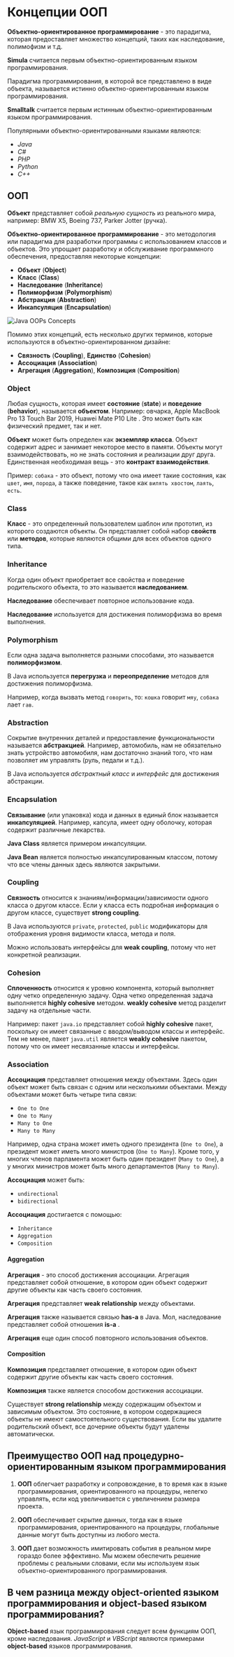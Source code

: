 # Концепции ООП
**Объектно-ориентированное программирование** - это парадигма, которая предоставляет множество концепций, таких как наследование, полимофизм и т.д.

**Simula** считается первым объектно-ориентированным языком программирования.

Парадигма программирования, в которой все представлено в виде объекта, называется истинно объектно-ориентированным языком программирования.

**Smalltalk** считается первым истинным объектно-ориентированным языком программирования.

Популярными объектно-ориентированными языками являются:
- *Java*
- *C#*
- *PHP*
- *Python*
- *C++*


## ООП
**Объект** представляет собой *реальную сущность* из реального мира, например: BMW X5, Boeing 737, Parker Jotter (ручка).

**Объектно-ориентированное программирование** - это методология или парадигма для разработки программы с использованием классов и объектов. Это упрощает разработку и обслуживание программного обеспечения, предоставляя некоторые концепции:
- **Объект**  (**Object**)
- **Класс** (**Class**)
- **Наследование** (**Inheritance**)
- **Полиморфизм** (**Polymorphism**)
- **Абстракция** (**Abstraction**)
- **Инкапсуляция** (**Encapsulation**)

![Java OOPs Concepts](res/img/java-oops.png)

Помимо этих концепций, есть несколько других терминов, которые используются в объектно-ориентированном дизайне:

- **Связность** (**Coupling**), **Единство** (**Cohesion**)
- **Ассоциация** (**Association**)
- **Агрегация** (**Aggregation**), **Композиция** (**Composition**)

 
### Object

Любая сущность, которая имеет **состояние** (**state**) и **поведение** (**behavior**), называется **объектом**. Например: овчарка, Apple MacBook Pro 13 Touch Bar 2019, Huawei Mate P10 Lite . Это может быть как физический предмет, так и нет.

**Объект** может быть определен как **экземпляр класса**. Объект содержит адрес и занимает некоторое место в памяти. Объекты могут взаимодействовать, но не знать состояния и реализации друг друга. Единственная необходимая вещь - это **контракт взаимодействия**.

Пример: `собака` - это объект, потому что она имеет такие состояния, как `цвет`, `имя`, `порода`, а также поведение, такое как `вилять хвостом`, `лаять`, `есть`.


### Class
**Класс** - это определенный пользователем шаблон или прототип, из которого создаются объекты. Он представляет собой набор **свойств** или **методов**, которые являются общими для всех объектов одного типа.


### Inheritance
Когда один объект приобретает все свойства и поведение родительского объекта, то это называется **наследованием**.

**Наследование** обеспечивает повторное использование кода. 

**Наследование** используется для достижения полиморфизма во время выполнения.


### Polymorphism
Если одна задача выполняется разными способами, это называется **полиморфизмом**.

В Java используется **перегрузка** и **переопределение** методов для достижения полиморфизма.

Например, когда вызвать метод `говорить`, то: `кошка` говорит `мяу`, `собака` лает `гав`.


### Abstraction
Сокрытие внутренних деталей и предоставление функциональности называется **абстракцией**. Например, автомобиль, нам не обязательно знать устройство автомобиля, нам достаточно знаний того, что нам позволяет им управлять (руль, педали и т.д.).

В Java используется *абстрактный класс* и *интерфейс* для достижения абстракции.


### Encapsulation
**Связывание** (или упаковка) кода и данных в единый блок называется **инкапсуляцией**. Например, капсула, имеет одну оболочку, которая содержит различные лекарства.

**Java Class** является примером инкапсуляции.

**Java Bean** является полностью инкапсулированным классом, потому что все члены данных здесь являются закрытыми.


### Coupling
**Связность** относится к знаниям/информации/зависимости одного класса о другом классе. Если у класса есть подробная информация о другом классе, существует **strong coupling**.

В Java используются `private`, `protected`, `public` модификаторы для отображения уровня видимости класса, метода и поля.

Можно использовать интерфейсы для **weak coupling**, потому что нет конкретной реализации.


### Cohesion
**Сплоченность** относится к уровню компонента, который выполняет одну четко определенную задачу. Одна четко определенная задача выполняется **highly cohesive** методом. **weakly cohesive** метод разделит задачу на отдельные части.

Например: пакет `java.io` представляет собой **highly cohesive** пакет, поскольку он имеет связанные с вводом/выводом классы и интерфейс. Тем не менее, пакет `java.util` является **weakly cohesive** пакетом, потому что он имеет несвязанные классы и интерфейсы.


### Association
**Ассоциация** представляет отношения между объектами. Здесь один объект может быть связан с одним или несколькими объектами. Между объектами может быть четыре типа связи:

- `One to One`
- `One to Many`
- `Many to One`
- `Many to Many`

Например, одна страна может иметь одного президента (`One to One`), а президент может иметь много министров (`One to Many`). Кроме того, у многих членов парламента может быть один президент (`Many to One`), а у многих министров может быть много департаментов (`Many to Many`).

**Ассоциация** может быть:
- `undirectional`
- `bidirectional`

**Ассоциация** достигается с помощью:
- `Inheritance`
- `Aggregation`
- `Composition`


#### Aggregation
**Агрегация** - это способ достижения ассоциации. Агрегация представляет собой отношение, в котором один объект содержит другие объекты как часть своего состояния.

**Агрегация** представляет **weak relationship** между объектами.

**Агрегация** также называется связью **has-a** в Java. Мол, наследование представляет собой отношения **is-a** .

**Агрегация** еще один способ повторного использования объектов.


#### Composition
**Композиция** представляет отношение, в котором один объект содержит другие объекты как часть своего состояния.

**Композиция** также является способом достижения ассоциации. 

Существует **strong relationship** между содержащим объектом и зависимым объектом. Это состояние, в котором содержащиеся объекты не имеют самостоятельного существования. Если вы удалите родительский объект, все дочерние объекты будут удалены автоматически.


## Преимущество ООП над процедурно-ориентированным языком программирования
1. **ООП** облегчает разработку и сопровождение, в то время как в языке программирования, ориентированного на процедуры, нелегко управлять, если код увеличивается с увеличением размера проекта.

2. **ООП** обеспечивает скрытие данных, тогда как в языке программирования, ориентированного на процедуры, глобальные данные могут быть доступны из любого места.

3. **ООП** дает возможность имитировать события в реальном мире гораздо более эффективно. Мы можем обеспечить решение проблемы с реальными словами, если мы используем язык объектно-ориентированного программирования.


## В чем разница между **object-oriented** языком программирования и **object-based** языком программирования?
**Object-based** язык программирования следует всем функциям ООП, кроме наследования. *JavaScript* и *VBScript* являются примерами **object-based** языков программирования.